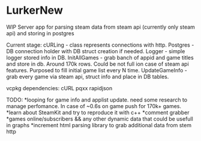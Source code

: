 # LurkerNew
WIP
Server app for parsing steam data from steam api (currently only steam api) and storing in postgres

Current stage:
cURLing - class represents connections with http.
Postgres - DB connection holder with DB struct creation if needed.
Logger - simple logger stored info in DB.
InitAllGames - grab banch of appid and game titles and store in db. Around 170k rows. Could be not full ion case of steam api features. Purposed to fill initial game list every N time.
UpdateGameInfo - grab every game via steam api, struct info and place in DB tables. 

vcpkg dependencies:
cURL
pqxx
rapidjson

TODO:
*looping for game info and applist update. need some research to manage perfomance. In case of ~0.6s on game push for 170k+ games.
*learn about SteamKit and try to reproduce it with c++
*comment grabber
*games online/subscribers && any other dynamic data that could be usefull in graphs
*increment html parsing library to grab additional data from stem http
